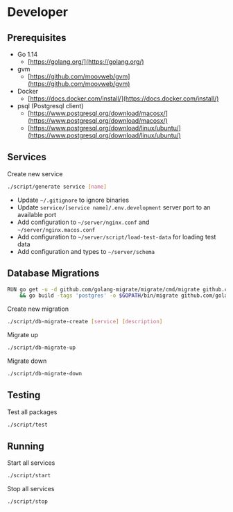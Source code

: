 # Developer

## Prerequisites

* Go 1.14
  * [https://golang.org/](https://golang.org/)
* gvm
  * [https://github.com/moovweb/gvm](https://github.com/moovweb/gvm)
* Docker
  * [https://docs.docker.com/install/](https://docs.docker.com/install/)
* psql (Postgresql client)
  * [https://www.postgresql.org/download/macosx/](https://www.postgresql.org/download/macosx/)
  * [https://www.postgresql.org/download/linux/ubuntu/](https://www.postgresql.org/download/linux/ubuntu/)

## Services

Create new service

```bash
./script/generate service [name]
```

* Update `~/.gitignore` to ignore binaries
* Update `service/[service name]/.env.development` server port to an available port
* Add configuration to `~/server/nginx.conf` and `~/server/nginx.macos.conf`
* Add configuration to `~/server/script/load-test-data` for loading test data
* Add configuration and types to `~/server/schema`

## Database Migrations

```bash
RUN go get -u -d github.com/golang-migrate/migrate/cmd/migrate github.com/lib/pq github.com/hashicorp/go-multierror \
    && go build -tags 'postgres' -o $GOPATH/bin/migrate github.com/golang-migrate/migrate/cmd/migrate
```

Create new migration

```bash
./script/db-migrate-create [service] [description]
```

Migrate up

```bash
./script/db-migrate-up
```

Migrate down

```bash
./script/db-migrate-down
```

## Testing

Test all packages

```bash
./script/test
```

## Running

Start all services

```bash
./script/start
```

Stop all services

```bash
./script/stop
```
